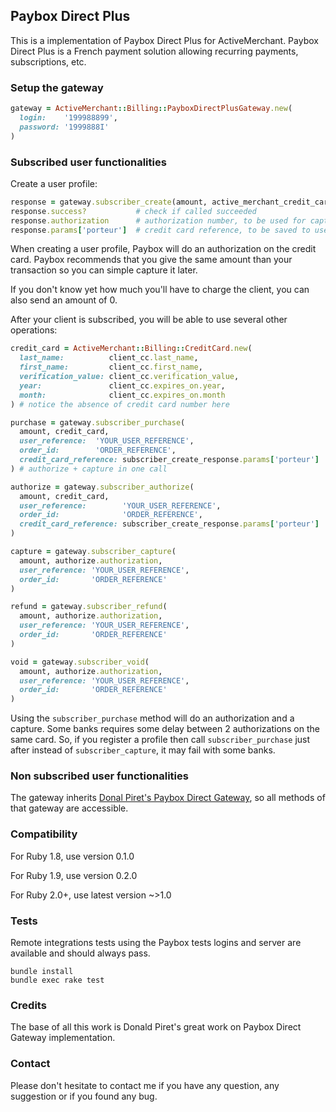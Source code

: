 ## Paybox Direct Plus

This is a implementation of Paybox Direct Plus for ActiveMerchant.
Paybox Direct Plus is a French payment solution allowing recurring payments, subscriptions, etc.

### Setup the gateway

```ruby
gateway = ActiveMerchant::Billing::PayboxDirectPlusGateway.new(
  login:    '199988899',
  password: '1999888I'
)
```
### Subscribed user functionalities

Create a user profile:

```ruby
response = gateway.subscriber_create(amount, active_merchant_credit_card, user_reference: 'YOUR_USER_REFERENCE')
response.success?           # check if called succeeded
response.authorization      # authorization number, to be used for capture / void / refund
response.params['porteur']  # credit card reference, to be saved to use with the user reference for future purchases
```

When creating a user profile, Paybox will do an authorization on the credit card.
Paybox recommends that you give the same amount than your transaction so you can simple capture it later.

If you don't know yet how much you'll have to charge the client, you can also send an amount of 0.

After your client is subscribed, you will be able to use several other operations:

```ruby
credit_card = ActiveMerchant::Billing::CreditCard.new(
  last_name:          client_cc.last_name,
  first_name:         client_cc.first_name,
  verification_value: client_cc.verification_value,
  year:               client_cc.expires_on.year,
  month:              client_cc.expires_on.month
) # notice the absence of credit card number here

purchase = gateway.subscriber_purchase(
  amount, credit_card,
  user_reference:  'YOUR_USER_REFERENCE',
  order_id:        'ORDER_REFERENCE',
  credit_card_reference: subscriber_create_response.params['porteur']
) # authorize + capture in one call

authorize = gateway.subscriber_authorize(
  amount, credit_card,
  user_reference:        'YOUR_USER_REFERENCE',
  order_id:              'ORDER_REFERENCE',
  credit_card_reference: subscriber_create_response.params['porteur']
)

capture = gateway.subscriber_capture(
  amount, authorize.authorization,
  user_reference: 'YOUR_USER_REFERENCE',
  order_id:       'ORDER_REFERENCE'
)

refund = gateway.subscriber_refund(
  amount, authorize.authorization,
  user_reference: 'YOUR_USER_REFERENCE',
  order_id:       'ORDER_REFERENCE'
)

void = gateway.subscriber_void(
  amount, authorize.authorization,
  user_reference: 'YOUR_USER_REFERENCE',
  order_id:       'ORDER_REFERENCE'
)
```

Using the `subscriber_purchase` method will do an authorization and a capture. Some banks requires some delay between 2
authorizations on the same card. So, if you register a profile then call `subscriber_purchase` just after instead of
`subscriber_capture`, it may fail with some banks.

### Non subscribed user functionalities

The gateway inherits [Donal Piret's Paybox Direct Gateway](https://github.com/activemerchant/active_merchant/blob/master/lib/active_merchant/billing/gateways/paybox_direct.rb),
so all methods of that gateway are accessible.

### Compatibility

For Ruby 1.8, use version 0.1.0

For Ruby 1.9, use version 0.2.0

For Ruby 2.0+, use latest version ~>1.0

### Tests

Remote integrations tests using the Paybox tests logins and server are available and should always pass.

```
bundle install
bundle exec rake test
```

### Credits

The base of all this work is Donald Piret's great work on Paybox Direct Gateway implementation.

### Contact

Please don't hesitate to contact me if you have any question, any suggestion or if you found any bug.
